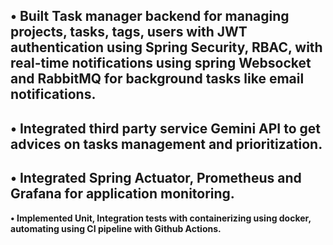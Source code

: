 **• Built Task manager backend for managing projects, tasks, tags, users with JWT authentication using Spring Security, RBAC, with 
real-time notifications using spring Websocket and RabbitMQ for background tasks like email notifications.** 
---
**• Integrated third party service Gemini API to get advices on tasks management and prioritization.**
---
**• Integrated Spring Actuator, Prometheus and Grafana for application monitoring.** 
---
**• Implemented Unit, Integration tests with containerizing using docker, automating using CI pipeline with Github Actions.**
